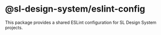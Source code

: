 # @sl-design-system/eslint-config

This package provides a shared ESLint configuration for SL Design System projects.
